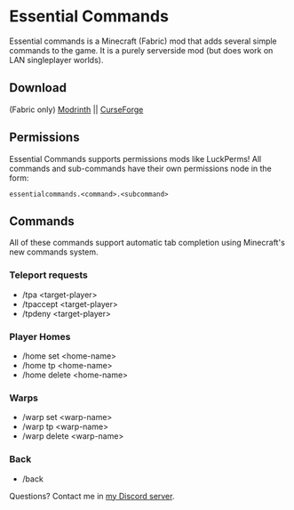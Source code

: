 
# Essential Commands

Essential commands is a Minecraft (Fabric) mod that adds several simple commands to the game. It is a purely serverside mod (but does work on LAN singleplayer worlds).

## Download

(Fabric only)
[Modrinth](https://modrinth.com/mod/essential-commands) || [CurseForge](https://www.curseforge.com/minecraft/mc-mods/essential-commands)

## Permissions

Essential Commands supports permissions mods like LuckPerms!
All commands and sub-commands have their own permissions node in the form:

`essentialcommands.<command>.<subcommand>`

## Commands

All of these commands support automatic tab completion using Minecraft's new commands system.

### Teleport requests

  - /tpa \<target-player>
  - /tpaccept \<target-player>
  - /tpdeny \<target-player>

### Player Homes

  - /home set \<home-name>
  - /home tp \<home-name>
  - /home delete \<home-name>

### Warps

  - /warp set \<warp-name>
  - /warp tp \<warp-name>
  - /warp delete \<warp-name>

### Back

  - /back

Questions? Contact me in [my Discord server](https://discord.gg/5que2hQuQh).
